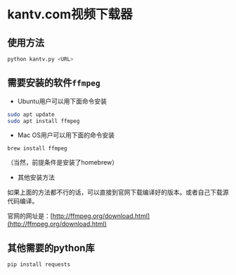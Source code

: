 # kantv.com视频下载器

## 使用方法

```bash
python kantv.py <URL>
```

## 需要安装的软件`ffmpeg`

* Ubuntu用户可以用下面命令安装

```bash
sudo apt update
sudo apt install ffmpeg
```

* Mac OS用户可以用下面的命令安装

```
brew install ffmpeg
```

（当然，前提条件是安装了homebrew）

* 其他安装方法

如果上面的方法都不行的话，可以直接到官网下载编译好的版本。或者自己下载源代码编译。

官网的网址是：[http://ffmpeg.org/download.html](http://ffmpeg.org/download.html)


## 其他需要的python库

```bash
pip install requests
```

